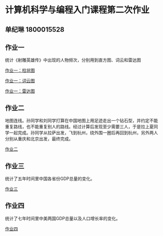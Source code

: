 
# 计算机科学与编程入门课程第二次作业  
## 单纪琳   1800015528  
## 作业一  
统计《射雕英雄传》中出现的人物频次，分别用到直方图、词云和雷达图   

[作业一：柱状图](https://Dream-Maker0712.github.io/test.html)

[作业一：词云图](https://Dream-Maker0712.github.io/wordcloud_diamond.html)

[作业一：雷达图](https://Dream-Maker0712.github.io/basic_radar_chart.html)

## 作业二   
地图连线。孙同学和刘同学打算在中国地图上用足迹走出一个钻石型，并约定不能重复路线，也不能重复别人的路线。经过计算后发现至少需要三人，于是拉上夏同学一起完成。孙同学从拉萨出发，飞到杭州，绕外围一圈后再回到杭州，另外两人分别从重庆和北京出发，最终完成。   

[作业二](https://Dream-Maker0712.github.io/geo_line_plane.html)

## 作业三   
统计了五年时间里中国各省份GDP总量的变化。   

[作业三](https://Dream-Maker0712.github.io/timeline_map.html)

## 作业四   
统计了七年时间里中美两国GDP总量以及人口增长率的变化。   

[作业四](https://Dream-Maker0712.github.io/grid_vertical.html)
